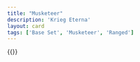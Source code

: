 ```yaml
---
title: "Musketeer"
description: 'Krieg Eterna'
layout: card
tags: ['Base Set', 'Musketeer', 'Ranged']
---
```

{{<card-detail-page title="Musketeer" artwork="The Musketeer by Ferdinand Roybet (1920)" />}}